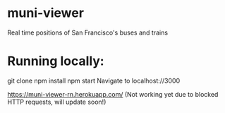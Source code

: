 # muni-viewer

Real time positions of San Francisco's buses and trains

# Running locally:
git clone 
npm install 
npm start
Navigate to localhost://3000



https://muni-viewer-rn.herokuapp.com/ (Not working yet due to blocked HTTP requests, will update soon!)
